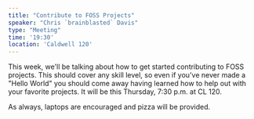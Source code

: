 ```yaml
---
title: "Contribute to FOSS Projects"
speaker: "Chris `brainblasted` Davis"
type: "Meeting"
time: '19:30'
location: 'Caldwell 120'
---
```


This week, we'll be talking about how to get started contributing to FOSS projects. This should cover any skill level, so even if you've never made a "Hello World" you should come away having learned how to help out with your favorite projects. It will be this Thursday, 7:30 p.m. at CL 120.

As always, laptops are encouraged and pizza will be provided.
